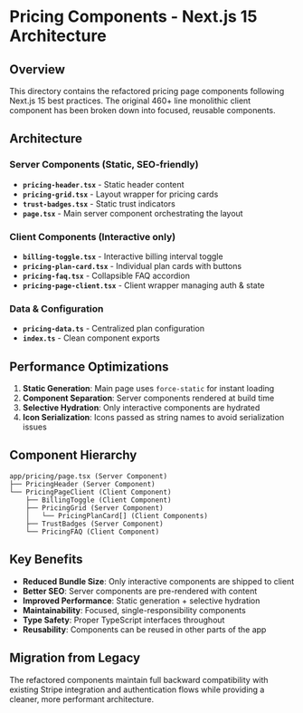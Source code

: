 # Pricing Components - Next.js 15 Architecture

## Overview

This directory contains the refactored pricing page components following Next.js 15 best practices. The original 460+ line monolithic client component has been broken down into focused, reusable components.

## Architecture

### Server Components (Static, SEO-friendly)
- **`pricing-header.tsx`** - Static header content
- **`pricing-grid.tsx`** - Layout wrapper for pricing cards  
- **`trust-badges.tsx`** - Static trust indicators
- **`page.tsx`** - Main server component orchestrating the layout

### Client Components (Interactive only)
- **`billing-toggle.tsx`** - Interactive billing interval toggle
- **`pricing-plan-card.tsx`** - Individual plan cards with buttons
- **`pricing-faq.tsx`** - Collapsible FAQ accordion
- **`pricing-page-client.tsx`** - Client wrapper managing auth & state

### Data & Configuration
- **`pricing-data.ts`** - Centralized plan configuration
- **`index.ts`** - Clean component exports

## Performance Optimizations

1. **Static Generation**: Main page uses `force-static` for instant loading
2. **Component Separation**: Server components rendered at build time
3. **Selective Hydration**: Only interactive components are hydrated
4. **Icon Serialization**: Icons passed as string names to avoid serialization issues

## Component Hierarchy

```
app/pricing/page.tsx (Server Component)
├── PricingHeader (Server Component)
└── PricingPageClient (Client Component)
    ├── BillingToggle (Client Component)
    ├── PricingGrid (Server Component)
    │   └── PricingPlanCard[] (Client Components)
    ├── TrustBadges (Server Component)
    └── PricingFAQ (Client Component)
```

## Key Benefits

- **Reduced Bundle Size**: Only interactive components are shipped to client
- **Better SEO**: Server components are pre-rendered with content
- **Improved Performance**: Static generation + selective hydration
- **Maintainability**: Focused, single-responsibility components
- **Type Safety**: Proper TypeScript interfaces throughout
- **Reusability**: Components can be reused in other parts of the app

## Migration from Legacy

The refactored components maintain full backward compatibility with existing Stripe integration and authentication flows while providing a cleaner, more performant architecture.